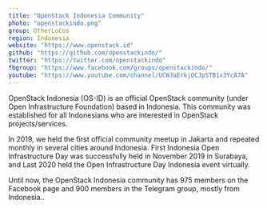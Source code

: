 ```yaml
---
title: "OpenStack Indonesia Community"
photo: "openstackindo.png"
group: OtherLoCos
region: Indonesia
website: "https://www.openstack.id"
github: "https://github.com/openstackindo/"
twitter: "https://twitter.com/openstackindo"
fbgroup: "https://www.facebook.com/groups/openstackindo/"
youtube: "https://www.youtube.com/channel/UCWJaErkjOCJpSTB1x3YcA7A"
---
```

OpenStack Indonesia (OS-ID) is an official OpenStack community (under Open Infrastructure Foundation) based in Indonesia. This community was established for all Indonesians who are interested in OpenStack projects/services.

In 2019, we held the first official community meetup in Jakarta and repeated monthly in several cities around Indonesia. First Indonesia Open Infrastructure Day was successfully held in November 2019 in Surabaya, and Last 2020 held the Open Infrastructure Day Indonesia event virtually.

Until now, the OpenStack Indonesia community has 975 members on the Facebook page and 900 members in the Telegram group, mostly from Indonesia..
